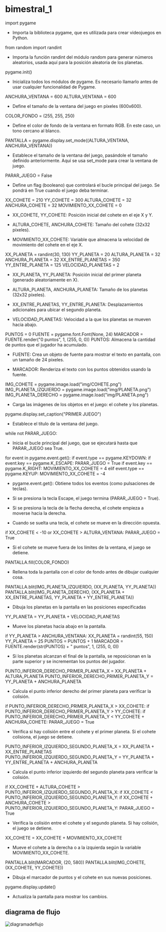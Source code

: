 # bimestral_1

import pygame
-   Importa la biblioteca pygame, que es utilizada para crear videojuegos en Python.

from random import randint
-   Importa la función randint del módulo random para generar números aleatorios, usada aquí para la posición aleatoria de los planetas.



pygame.init()
-    Inicializa todos los módulos de pygame. Es necesario llamarlo antes de usar cualquier funcionalidad de Pygame.

ANCHURA_VENTANA = 600
ALTURA_VENTANA = 600
-    Define el tamaño de la ventana del juego en píxeles (600x600).

COLOR_FONDO = (255, 255, 250)
-    Define el color de fondo de la ventana en formato RGB. En este caso, un tono cercano al blanco.

PANTALLA = pygame.display.set_mode((ALTURA_VENTANA, ANCHURA_VENTANA))
-    Establece el tamaño de la ventana del juego, pasándole el tamaño definido anteriormente. Aquí se usa set_mode para crear la ventana de juego.

PARAR_JUEGO = False
-    Define un flag (booleano) que controlará el bucle principal del juego. Se pondrá en True cuando el juego deba terminar.

XX_COHETE = 210
YY_COHETE = 300
ALTURA_COHETE = 32
ANCHURA_COHETE = 32
MOVIMIENTO_XX_COHETE = 0
-   XX_COHETE, YY_COHETE: Posición inicial del cohete en el eje X y Y.

-   ALTURA_COHETE, ANCHURA_COHETE: Tamaño del cohete (32x32 píxeles).

-   MOVIMIENTO_XX_COHETE: Variable que almacena la velocidad de movimiento del cohete en el eje X.

XX_PLANETA = randint(30, 130)
YY_PLANETA = 20
ALTURA_PLANETA = 32
ANCHURA_PLANETA = 32
XX_ENTRE_PLANETAS = 350
YY_ENTRE_PLANETA = 125
VELOCIDAD_PLANETAS = 2
-   XX_PLANETA, YY_PLANETA: Posición inicial del primer planeta (generado aleatoriamente en X).

-   ALTURA_PLANETA, ANCHURA_PLANETA: Tamaño de los planetas (32x32 píxeles).

-   XX_ENTRE_PLANETAS, YY_ENTRE_PLANETA: Desplazamientos adicionales para ubicar el segundo planeta.

-   VELOCIDAD_PLANETAS: Velocidad a la que los planetas se mueven hacia abajo.

PUNTOS = 0
FUENTE = pygame.font.Font(None, 24)
MARCADOR = FUENTE.render("0 puntos", 1, (255, 0, 0))
PUNTOS: Almacena la cantidad de puntos que el jugador ha acumulado.

-   FUENTE: Crea un objeto de fuente para mostrar el texto en pantalla, con un tamaño de 24 píxeles.

-   MARCADOR: Renderiza el texto con los puntos obtenidos usando la fuente.

IMG_COHETE = pygame.image.load("img/COHETE.png")
IMG_PLANETA_IZQUIERDO = pygame.image.load("img/PLANETA.png")
IMG_PLANETA_DERECHO = pygame.image.load("img/PLANETA.png")
-   Carga las imágenes de los objetos en el juego: el cohete y los planetas.

pygame.display.set_caption("PRIMER JUEGO")
-   Establece el título de la ventana del juego.

while not PARAR_JUEGO:
-   Inicia el bucle principal del juego, que se ejecutará hasta que PARAR_JUEGO sea True.

for event in pygame.event.get():
    if event.type == pygame.KEYDOWN:
        if event.key == pygame.K_ESCAPE:
            PARAR_JUEGO = True
        if event.key == pygame.K_RIGHT:
            MOVIMIENTO_XX_COHETE = 4
    elif event.type == pygame.KEYUP:
         MOVIMIENTO_XX_COHETE = -4
-   pygame.event.get(): Obtiene todos los eventos (como pulsaciones de teclas).

-   Si se presiona la tecla Escape, el juego termina (PARAR_JUEGO = True).

-   Si se presiona la tecla de la flecha derecha, el cohete empieza a moverse hacia la derecha.

-   Cuando se suelta una tecla, el cohete se mueve en la dirección opuesta.

if XX_COHETE < -10 or XX_COHETE > ALTURA_VENTANA:
    PARAR_JUEGO = True
-   Si el cohete se mueve fuera de los límites de la ventana, el juego se detiene.

PANTALLA.fill(COLOR_FONDO)
-   Rellena toda la pantalla con el color de fondo antes de dibujar cualquier cosa.

PANTALLA.blit(IMG_PLANETA_IZQUIERDO, (XX_PLANETA, YY_PLANETA))
PANTALLA.blit(IMG_PLANETA_DERECHO, (XX_PLANETA + XX_ENTRE_PLANETAS, YY_PLANETA + YY_ENTRE_PLANETA))
-   Dibuja los planetas en la pantalla en las posiciones especificadas

YY_PLANETA = YY_PLANETA + VELOCIDAD_PLANETAS
-   Mueve los planetas hacia abajo en la pantalla.

if YY_PLANETA > ANCHURA_VENTANA:
    XX_PLANETA = randint(55, 150)
    YY_PLANETA = 25
    PUNTOS = PUNTOS + 1
    MARCADOR = FUENTE.render(str(PUNTOS) + " puntos", 1, (255, 0, 0))
-   Si los planetas alcanzan el final de la pantalla, se reposicionan en la parte superior y se incrementan los puntos del jugador.

PUNTO_INFERIOR_DERECHO_PRIMER_PLANETA_X = XX_PLANETA + ALTURA_PLANETA
PUNTO_INFERIOR_DERECHO_PRIMER_PLANETA_Y = YY_PLANETA + ANCHURA_PLANETA
-   Calcula el punto inferior derecho del primer planeta para verificar la colisión.

if PUNTO_INFERIOR_DERECHO_PRIMER_PLANETA_X > XX_COHETE:
    if PUNTO_INFERIOR_DERECHO_PRIMER_PLANETA_Y > YY_COHETE:
        if PUNTO_INFERIOR_DERECHO_PRIMER_PLANETA_Y < YY_COHETE + ANCHURA_COHETE:
            PARAR_JUEGO = True
-   Verifica si hay colisión entre el cohete y el primer planeta. Si el cohete colisiona, el juego se detiene.

PUNTO_INFERIOR_IZQUIERDO_SEGUNDO_PLANETA_X = XX_PLANETA + XX_ENTRE_PLANETAS
PUNTO_INFERIOR_IZQUIERDO_SEGUNDO_PLANETA_Y = YY_PLANETA + YY_ENTRE_PLANETA + ANCHURA_PLANETA
-   Calcula el punto inferior izquierdo del segundo planeta para verificar la colisión.

if XX_COHETE + ALTURA_COHETE > PUNTO_INFERIOR_IZQUIERDO_SEGUNDO_PLANETA_X:
    if XX_COHETE < PUNTO_INFERIOR_IZQUIERDO_SEGUNDO_PLANETA_Y:
        if XX_COHETE + ANCHURA_COHETE > PUNTO_INFERIOR_IZQUIERDO_SEGUNDO_PLANETA_Y:
            PARAR_JUEGO = True
-   Verifica la colisión entre el cohete y el segundo planeta. Si hay colisión, el juego se detiene.

XX_COHETE = XX_COHETE + MOVIMIENTO_XX_COHETE
-   Mueve el cohete a la derecha o a la izquierda según la variable MOVIMIENTO_XX_COHETE.

PANTALLA.blit(MARCADOR, (20, 580))
PANTALLA.blit(IMG_COHETE, (XX_COHETE, YY_COHETE))
-   Dibuja el marcador de puntos y el cohete en sus nuevas posiciones.

pygame.display.update()
-   Actualiza la pantalla para mostrar los cambios.

## diagrama de flujo

![diagramadeflujo](diagrama.png)